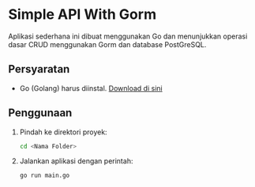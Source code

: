 # Simple API With Gorm

Aplikasi sederhana ini dibuat menggunakan Go dan menunjukkan operasi dasar CRUD menggunakan Gorm dan database PostGreSQL.

## Persyaratan
- Go (Golang) harus diinstal. [Download di sini](https://golang.org/dl/)

## Penggunaan

1. Pindah ke direktori proyek:

    ```bash
    cd <Nama Folder>
    ```

2. Jalankan aplikasi dengan perintah:

    ```bash
    go run main.go
    ```